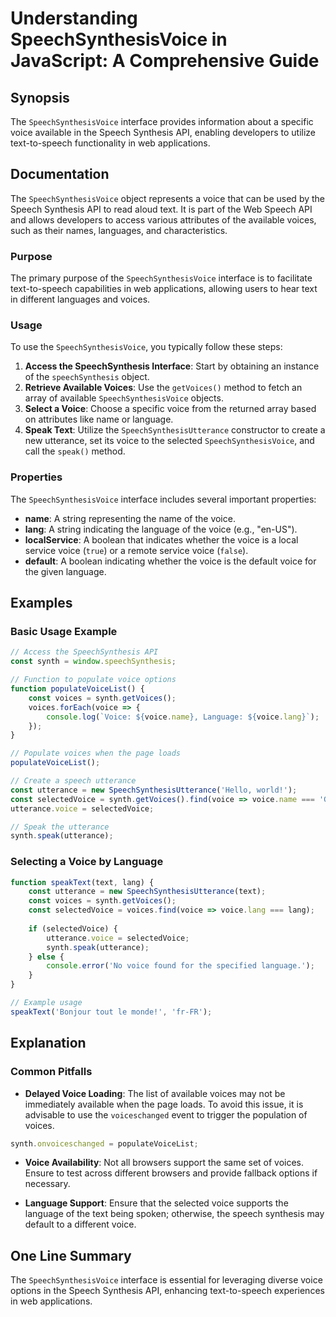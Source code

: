 <!--
Meta Description: # Understanding SpeechSynthesisVoice in JavaScript: A Comprehensive Guide ## Synopsis The `SpeechSynthesisVoice` interface provides information about ...
Meta Keywords: voice, voices, speechsynthesisvoice, speech, text
-->

# Understanding SpeechSynthesisVoice in JavaScript: A Comprehensive Guide

## Synopsis
The `SpeechSynthesisVoice` interface provides information about a specific voice available in the Speech Synthesis API, enabling developers to utilize text-to-speech functionality in web applications.

## Documentation
The `SpeechSynthesisVoice` object represents a voice that can be used by the Speech Synthesis API to read aloud text. It is part of the Web Speech API and allows developers to access various attributes of the available voices, such as their names, languages, and characteristics.

### Purpose
The primary purpose of the `SpeechSynthesisVoice` interface is to facilitate text-to-speech capabilities in web applications, allowing users to hear text in different languages and voices.

### Usage
To use the `SpeechSynthesisVoice`, you typically follow these steps:

1. **Access the SpeechSynthesis Interface**: Start by obtaining an instance of the `speechSynthesis` object.
2. **Retrieve Available Voices**: Use the `getVoices()` method to fetch an array of available `SpeechSynthesisVoice` objects.
3. **Select a Voice**: Choose a specific voice from the returned array based on attributes like name or language.
4. **Speak Text**: Utilize the `SpeechSynthesisUtterance` constructor to create a new utterance, set its voice to the selected `SpeechSynthesisVoice`, and call the `speak()` method.

### Properties
The `SpeechSynthesisVoice` interface includes several important properties:

- **name**: A string representing the name of the voice.
- **lang**: A string indicating the language of the voice (e.g., "en-US").
- **localService**: A boolean that indicates whether the voice is a local service voice (`true`) or a remote service voice (`false`).
- **default**: A boolean indicating whether the voice is the default voice for the given language.

## Examples

### Basic Usage Example
```javascript
// Access the SpeechSynthesis API
const synth = window.speechSynthesis;

// Function to populate voice options
function populateVoiceList() {
    const voices = synth.getVoices();
    voices.forEach(voice => {
        console.log(`Voice: ${voice.name}, Language: ${voice.lang}`);
    });
}

// Populate voices when the page loads
populateVoiceList();

// Create a speech utterance
const utterance = new SpeechSynthesisUtterance('Hello, world!');
const selectedVoice = synth.getVoices().find(voice => voice.name === 'Google US English');
utterance.voice = selectedVoice;

// Speak the utterance
synth.speak(utterance);
```

### Selecting a Voice by Language
```javascript
function speakText(text, lang) {
    const utterance = new SpeechSynthesisUtterance(text);
    const voices = synth.getVoices();
    const selectedVoice = voices.find(voice => voice.lang === lang);
    
    if (selectedVoice) {
        utterance.voice = selectedVoice;
        synth.speak(utterance);
    } else {
        console.error('No voice found for the specified language.');
    }
}

// Example usage
speakText('Bonjour tout le monde!', 'fr-FR');
```

## Explanation
### Common Pitfalls
- **Delayed Voice Loading**: The list of available voices may not be immediately available when the page loads. To avoid this issue, it is advisable to use the `voiceschanged` event to trigger the population of voices.
  
```javascript
synth.onvoiceschanged = populateVoiceList;
```

- **Voice Availability**: Not all browsers support the same set of voices. Ensure to test across different browsers and provide fallback options if necessary.
  
- **Language Support**: Ensure that the selected voice supports the language of the text being spoken; otherwise, the speech synthesis may default to a different voice.

## One Line Summary
The `SpeechSynthesisVoice` interface is essential for leveraging diverse voice options in the Speech Synthesis API, enhancing text-to-speech experiences in web applications.